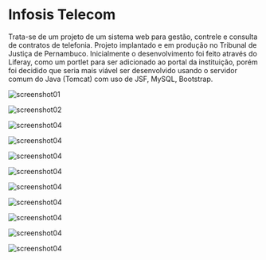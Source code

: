 # Infosis Telecom

Trata-se de um projeto de um sistema web para gestão, contrele e consulta de contratos de telefonia. Projeto implantado e em produção no Tribunal de Justiça de Pernambuco. 
Inicialmente o desenvolvimento foi feito através do Liferay, como um portlet para ser adicionado ao portal da instituição, porém foi decidido que seria mais viável 
ser desenvolvido usando o servidor comum do Java (Tomcat) com uso de JSF, MySQL, Bootstrap.



![screenshot01](https://github.com/andersonmends/infosis-telecom/blob/master/img1.png)

![screenshot02](https://github.com/andersonmends/infosis-telecom/blob/master/img2.png)


![screenshot04](https://github.com/andersonmends/infosis-telecom/blob/master/img4.png)

![screenshot04](https://github.com/andersonmends/infosis-telecom/blob/master/01.jpg)

![screenshot04](https://github.com/andersonmends/infosis-telecom/blob/master/02.jpg)

![screenshot04](https://github.com/andersonmends/infosis-telecom/blob/master/03.jpg)

![screenshot04](https://github.com/andersonmends/infosis-telecom/blob/master/04.jpg)

![screenshot04](https://github.com/andersonmends/infosis-telecom/blob/master/05.jpg)

![screenshot04](https://github.com/andersonmends/infosis-telecom/blob/master/06.jpg)

![screenshot04](https://github.com/andersonmends/infosis-telecom/blob/master/07.jpg)

![screenshot04](https://github.com/andersonmends/infosis-telecom/blob/master/08.jpg)
